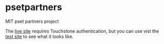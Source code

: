 # psetpartners
MIT pset partners project

The [live site](https://psetpartners.mit.edu) requires Touchstone authentication, but you can use vist the [test site](https://psetpartners-test.mit.edu) to see what it looks like.
